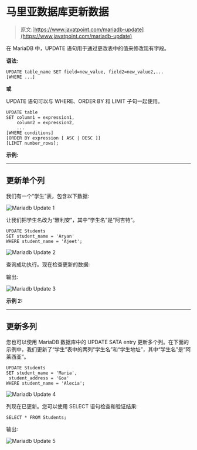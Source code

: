 # 马里亚数据库更新数据

> 原文:[https://www.javatpoint.com/mariadb-update](https://www.javatpoint.com/mariadb-update)

在 MariaDB 中，UPDATE 语句用于通过更改表中的值来修改现有字段。

**语法:**

```
UPDATE table_name SET field=new_value, field2=new_value2,...
[WHERE ...]

```

**或**

UPDATE 语句可以与 WHERE、ORDER BY 和 LIMIT 子句一起使用。

```
UPDATE table
SET column1 = expression1,
    column2 = expression2,
    ...
[WHERE conditions]
[ORDER BY expression [ ASC | DESC ]]
[LIMIT number_rows]; 

```

**示例:**

* * *

## 更新单个列

我们有一个“学生”表，包含以下数据:

![Mariadb Update 1](../Images/f0aca4c6096036d3cba4bd93f4c1e335.png)

让我们把学生名改为“雅利安”，其中“学生名”是“阿吉特”。

```
UPDATE Students
SET student_name = 'Aryan'
WHERE student_name = 'Ajeet'; 

```

![Mariadb Update 2](../Images/c45691abad575057e46fb05a404f460a.png)

查询成功执行。现在检查更新的数据:

输出:

![Mariadb Update 3](../Images/cd4ed0dc59a09837ce1bc68f28a70c0a.png)

**示例 2:**

* * *

## 更新多列

您也可以使用 MariaDB 数据库中的 UPDATE SATA entry 更新多个列。在下面的示例中，我们更新了“学生”表中的两列“学生名”和“学生地址”，其中“学生名”是“阿莱西亚”。

```
UPDATE Students
SET student_name = 'Maria',
 student_address = 'Goa'
WHERE student_name = 'Alecia'; 

```

![Mariadb Update 4](../Images/01708de73a39615ef04c4141b5f23904.png)

列现在已更新。您可以使用 SELECT 语句检查和验证结果:

```
SELECT * FROM Students; 

```

输出:

![Mariadb Update 5](../Images/4a5af82d42e7a0368968c26ae415b3c7.png)
